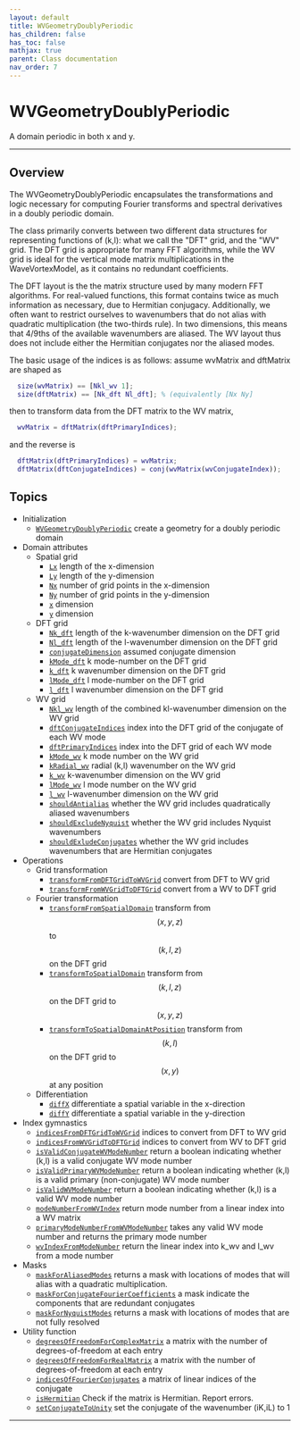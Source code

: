 ```yaml
---
layout: default
title: WVGeometryDoublyPeriodic
has_children: false
has_toc: false
mathjax: true
parent: Class documentation
nav_order: 7
---
```


#  WVGeometryDoublyPeriodic

A domain periodic in both x and y.


---

## Overview
 
  The WVGeometryDoublyPeriodic encapsulates the transformations and
  logic necessary for computing Fourier transforms and spectral
  derivatives in a doubly periodic domain.
 
  The class primarily converts between two different data structures
  for representing functions of (k,l): what we call the "DFT" grid, and
  the "WV" grid. The DFT grid is appropriate for many FFT algorithms,
  while the WV grid is ideal for the vertical mode matrix
  multiplications in the WaveVortexModel, as it contains no redundant
  coefficients.
 
  The DFT layout is the the matrix structure used by many modern FFT
  algorithms. For real-valued functions, this format contains twice as
  much information as necessary, due to Hermitian conjugacy.
  Additionally, we often want to restrict ourselves to wavenumbers that
  do not alias with quadratic multiplication (the two-thirds rule). In
  two dimensions, this means that 4/9ths of the available wavenumbers
  are aliased. The WV layout thus does not include either the Hermitian
  conjugates nor the aliased modes.
 
  The basic usage of the indices is as follows:
  assume wvMatrix and dftMatrix are shaped as
  ```matlab
    size(wvMatrix) == [Nkl_wv 1];
    size(dftMatrix) == [Nk_dft Nl_dft]; % (equivalently [Nx Ny]
  ```
  then to transform data from the DFT matrix to the WV matrix,
  ```matlab
    wvMatrix = dftMatrix(dftPrimaryIndices);
  ```
  and the reverse is
  ```matlab
    dftMatrix(dftPrimaryIndices) = wvMatrix;
    dftMatrix(dftConjugateIndices) = conj(wvMatrix(wvConjugateIndex));
  ```
 
                        


## Topics
+ Initialization
  + [`WVGeometryDoublyPeriodic`](/classes/wvgeometrydoublyperiodic/wvgeometrydoublyperiodic.html) create a geometry for a  doubly periodic domain
+ Domain attributes
  + Spatial grid
    + [`Lx`](/classes/wvgeometrydoublyperiodic/lx.html) length of the x-dimension
    + [`Ly`](/classes/wvgeometrydoublyperiodic/ly.html) length of the y-dimension
    + [`Nx`](/classes/wvgeometrydoublyperiodic/nx.html) number of grid points in the x-dimension
    + [`Ny`](/classes/wvgeometrydoublyperiodic/ny.html) number of grid points in the y-dimension
    + [`x`](/classes/wvgeometrydoublyperiodic/x.html) dimension
    + [`y`](/classes/wvgeometrydoublyperiodic/y.html) dimension
  + DFT grid
    + [`Nk_dft`](/classes/wvgeometrydoublyperiodic/nk_dft.html) length of the k-wavenumber dimension on the DFT grid
    + [`Nl_dft`](/classes/wvgeometrydoublyperiodic/nl_dft.html) length of the l-wavenumber dimension on the DFT grid
    + [`conjugateDimension`](/classes/wvgeometrydoublyperiodic/conjugatedimension.html) assumed conjugate dimension
    + [`kMode_dft`](/classes/wvgeometrydoublyperiodic/kmode_dft.html) k mode-number on the DFT grid
    + [`k_dft`](/classes/wvgeometrydoublyperiodic/k_dft.html) k wavenumber dimension on the DFT grid
    + [`lMode_dft`](/classes/wvgeometrydoublyperiodic/lmode_dft.html) l mode-number on the DFT grid
    + [`l_dft`](/classes/wvgeometrydoublyperiodic/l_dft.html) l wavenumber dimension on the DFT grid
  + WV grid
    + [`Nkl_wv`](/classes/wvgeometrydoublyperiodic/nkl_wv.html) length of the combined kl-wavenumber dimension on the WV grid
    + [`dftConjugateIndices`](/classes/wvgeometrydoublyperiodic/dftconjugateindices.html) index into the DFT grid of the conjugate of each WV mode
    + [`dftPrimaryIndices`](/classes/wvgeometrydoublyperiodic/dftprimaryindices.html) index into the DFT grid of each WV mode
    + [`kMode_wv`](/classes/wvgeometrydoublyperiodic/kmode_wv.html) k mode number on the WV grid
    + [`kRadial_wv`](/classes/wvgeometrydoublyperiodic/kradial_wv.html) radial (k,l) wavenumber on the WV grid
    + [`k_wv`](/classes/wvgeometrydoublyperiodic/k_wv.html) k-wavenumber dimension on the WV grid
    + [`lMode_wv`](/classes/wvgeometrydoublyperiodic/lmode_wv.html) l mode number on the WV grid
    + [`l_wv`](/classes/wvgeometrydoublyperiodic/l_wv.html) l-wavenumber dimension on the WV grid
    + [`shouldAntialias`](/classes/wvgeometrydoublyperiodic/shouldantialias.html) whether the WV grid includes quadratically aliased wavenumbers
    + [`shouldExcludeNyquist`](/classes/wvgeometrydoublyperiodic/shouldexcludenyquist.html) whether the WV grid includes Nyquist wavenumbers
    + [`shouldExludeConjugates`](/classes/wvgeometrydoublyperiodic/shouldexludeconjugates.html) whether the WV grid includes wavenumbers that are Hermitian conjugates
+ Operations
  + Grid transformation
    + [`transformFromDFTGridToWVGrid`](/classes/wvgeometrydoublyperiodic/transformfromdftgridtowvgrid.html) convert from DFT to WV grid
    + [`transformFromWVGridToDFTGrid`](/classes/wvgeometrydoublyperiodic/transformfromwvgridtodftgrid.html) convert from a WV to DFT grid
  + Fourier transformation
    + [`transformFromSpatialDomain`](/classes/wvgeometrydoublyperiodic/transformfromspatialdomain.html) transform from $$(x,y,z)$$ to $$(k,l,z)$$ on the DFT grid
    + [`transformToSpatialDomain`](/classes/wvgeometrydoublyperiodic/transformtospatialdomain.html) transform from $$(k,l,z)$$ on the DFT grid to $$(x,y,z)$$
    + [`transformToSpatialDomainAtPosition`](/classes/wvgeometrydoublyperiodic/transformtospatialdomainatposition.html) transform from $$(k,l)$$ on the DFT grid to $$(x,y)$$ at any position
  + Differentiation
    + [`diffX`](/classes/wvgeometrydoublyperiodic/diffx.html) differentiate a spatial variable in the x-direction
    + [`diffY`](/classes/wvgeometrydoublyperiodic/diffy.html) differentiate a spatial variable in the y-direction
+ Index gymnastics
  + [`indicesFromDFTGridToWVGrid`](/classes/wvgeometrydoublyperiodic/indicesfromdftgridtowvgrid.html) indices to convert from DFT to WV grid
  + [`indicesFromWVGridToDFTGrid`](/classes/wvgeometrydoublyperiodic/indicesfromwvgridtodftgrid.html) indices to convert from WV to DFT grid
  + [`isValidConjugateWVModeNumber`](/classes/wvgeometrydoublyperiodic/isvalidconjugatewvmodenumber.html) return a boolean indicating whether (k,l) is a valid conjugate WV mode number
  + [`isValidPrimaryWVModeNumber`](/classes/wvgeometrydoublyperiodic/isvalidprimarywvmodenumber.html) return a boolean indicating whether (k,l) is a valid primary (non-conjugate) WV mode number
  + [`isValidWVModeNumber`](/classes/wvgeometrydoublyperiodic/isvalidwvmodenumber.html) return a boolean indicating whether (k,l) is a valid WV mode number
  + [`modeNumberFromWVIndex`](/classes/wvgeometrydoublyperiodic/modenumberfromwvindex.html) return mode number from a linear index into a WV matrix
  + [`primaryModeNumberFromWVModeNumber`](/classes/wvgeometrydoublyperiodic/primarymodenumberfromwvmodenumber.html) takes any valid WV mode number and returns the primary mode number
  + [`wvIndexFromModeNumber`](/classes/wvgeometrydoublyperiodic/wvindexfrommodenumber.html) return the linear index into k_wv and l_wv from a mode number
+ Masks
  + [`maskForAliasedModes`](/classes/wvgeometrydoublyperiodic/maskforaliasedmodes.html) returns a mask with locations of modes that will alias with a quadratic multiplication.
  + [`maskForConjugateFourierCoefficients`](/classes/wvgeometrydoublyperiodic/maskforconjugatefouriercoefficients.html) a mask indicate the components that are redundant conjugates
  + [`maskForNyquistModes`](/classes/wvgeometrydoublyperiodic/maskfornyquistmodes.html) returns a mask with locations of modes that are not fully resolved
+ Utility function
  + [`degreesOfFreedomForComplexMatrix`](/classes/wvgeometrydoublyperiodic/degreesoffreedomforcomplexmatrix.html) a matrix with the number of degrees-of-freedom at each entry
  + [`degreesOfFreedomForRealMatrix`](/classes/wvgeometrydoublyperiodic/degreesoffreedomforrealmatrix.html) a matrix with the number of degrees-of-freedom at each entry
  + [`indicesOfFourierConjugates`](/classes/wvgeometrydoublyperiodic/indicesoffourierconjugates.html) a matrix of linear indices of the conjugate
  + [`isHermitian`](/classes/wvgeometrydoublyperiodic/ishermitian.html) Check if the matrix is Hermitian. Report errors.
  + [`setConjugateToUnity`](/classes/wvgeometrydoublyperiodic/setconjugatetounity.html) set the conjugate of the wavenumber (iK,iL) to 1


---